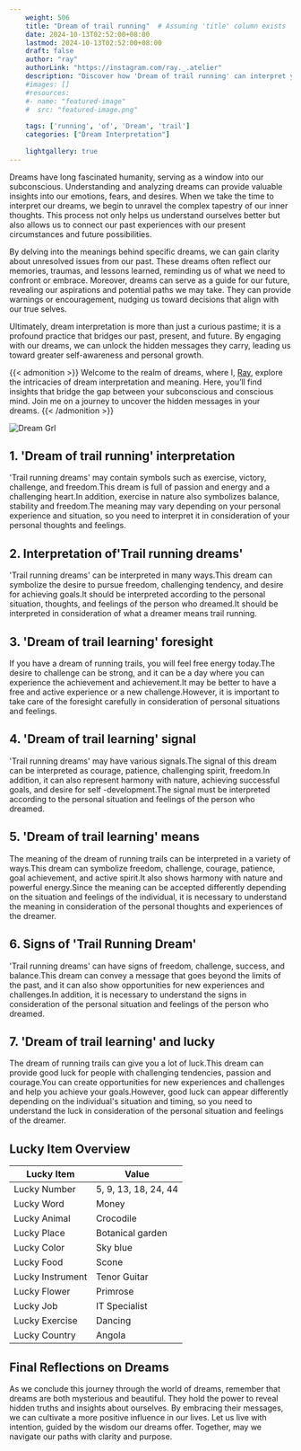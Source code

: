 ```yaml
---
    weight: 506
    title: "Dream of trail running"  # Assuming 'title' column exists
    date: 2024-10-13T02:52:00+08:00
    lastmod: 2024-10-13T02:52:00+08:00
    draft: false
    author: "ray"
    authorLink: "https://instagram.com/ray._.atelier"
    description: "Discover how 'Dream of trail running' can interpret your future and uncover its significant meanings in your life."
    #images: []
    #resources:
    #- name: "featured-image"
    #  src: "featured-image.png"
    
    tags: ['running', 'of', 'Dream', 'trail']
    categories: ["Dream Interpretation"]
    
    lightgallery: true
---
```

    
Dreams have long fascinated humanity, serving as a window into our subconscious. Understanding and analyzing dreams can provide valuable insights into our emotions, fears, and desires. When we take the time to interpret our dreams, we begin to unravel the complex tapestry of our inner thoughts. This process not only helps us understand ourselves better but also allows us to connect our past experiences with our present circumstances and future possibilities.

By delving into the meanings behind specific dreams, we can gain clarity about unresolved issues from our past. These dreams often reflect our memories, traumas, and lessons learned, reminding us of what we need to confront or embrace. Moreover, dreams can serve as a guide for our future, revealing our aspirations and potential paths we may take. They can provide warnings or encouragement, nudging us toward decisions that align with our true selves.

Ultimately, dream interpretation is more than just a curious pastime; it is a profound practice that bridges our past, present, and future. By engaging with our dreams, we can unlock the hidden messages they carry, leading us toward greater self-awareness and personal growth.

{{< admonition >}}
Welcome to the realm of dreams, where I, [Ray](https://instagram.com/ray._.atelier), explore the intricacies of dream interpretation and meaning. Here, you’ll find insights that bridge the gap between your subconscious and conscious mind. Join me on a journey to uncover the hidden messages in your dreams.
{{< /admonition >}}

![Dream Grl](https://cdn.pixabay.com/photo/2017/11/02/03/35/gothic-2910057_1280.jpg "Dream Grl")

## 1. 'Dream of trail running' interpretation
'Trail running dreams' may contain symbols such as exercise, victory, challenge, and freedom.This dream is full of passion and energy and a challenging heart.In addition, exercise in nature also symbolizes balance, stability and freedom.The meaning may vary depending on your personal experience and situation, so you need to interpret it in consideration of your personal thoughts and feelings.

## 2. Interpretation of'Trail running dreams'
'Trail running dreams' can be interpreted in many ways.This dream can symbolize the desire to pursue freedom, challenging tendency, and desire for achieving goals.It should be interpreted according to the personal situation, thoughts, and feelings of the person who dreamed.It should be interpreted in consideration of what a dreamer means trail running.

## 3. 'Dream of trail learning' foresight
If you have a dream of running trails, you will feel free energy today.The desire to challenge can be strong, and it can be a day where you can experience the achievement and achievement.It may be better to have a free and active experience or a new challenge.However, it is important to take care of the foresight carefully in consideration of personal situations and feelings.

## 4. 'Dream of trail learning' signal
'Trail running dreams' may have various signals.The signal of this dream can be interpreted as courage, patience, challenging spirit, freedom.In addition, it can also represent harmony with nature, achieving successful goals, and desire for self -development.The signal must be interpreted according to the personal situation and feelings of the person who dreamed.

## 5. 'Dream of trail learning' means
The meaning of the dream of running trails can be interpreted in a variety of ways.This dream can symbolize freedom, challenge, courage, patience, goal achievement, and active spirit.It also shows harmony with nature and powerful energy.Since the meaning can be accepted differently depending on the situation and feelings of the individual, it is necessary to understand the meaning in consideration of the personal thoughts and experiences of the dreamer.

## 6. Signs of 'Trail Running Dream'
'Trail running dreams' can have signs of freedom, challenge, success, and balance.This dream can convey a message that goes beyond the limits of the past, and it can also show opportunities for new experiences and challenges.In addition, it is necessary to understand the signs in consideration of the personal situation and feelings of the person who dreamed.

## 7. 'Dream of trail learning' and lucky
The dream of running trails can give you a lot of luck.This dream can provide good luck for people with challenging tendencies, passion and courage.You can create opportunities for new experiences and challenges and help you achieve your goals.However, good luck can appear differently depending on the individual's situation and timing, so you need to understand the luck in consideration of the personal situation and feelings of the dreamer.

## Lucky Item Overview
| Lucky Item          | Value              |
|---------------|--------------------|
| Lucky Number        | 5, 9, 13, 18, 24, 44  |
| Lucky Word          | Money |
| Lucky Animal        | Crocodile |
| Lucky Place         | Botanical garden     |
| Lucky Color         | Sky blue     |
| Lucky Food          | Scone      |
| Lucky Instrument    | Tenor Guitar |
| Lucky Flower        | Primrose    |
| Lucky Job           | IT Specialist       |
| Lucky Exercise      | Dancing  |
| Lucky Country       | Angola    |


##  Final Reflections on Dreams

As we conclude this journey through the world of dreams, remember that dreams are both mysterious and beautiful. They hold the power to reveal hidden truths and insights about ourselves. By embracing their messages, we can cultivate a more positive influence in our lives. Let us live with intention, guided by the wisdom our dreams offer. Together, may we navigate our paths with clarity and purpose.
